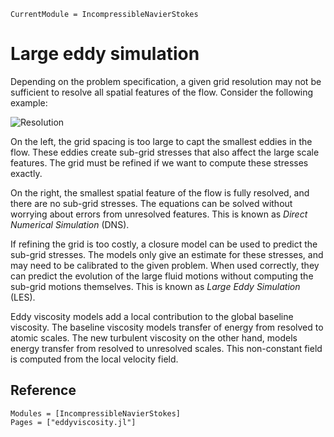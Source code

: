 ```@meta
CurrentModule = IncompressibleNavierStokes
```

# Large eddy simulation

Depending on the problem specification, a given grid resolution may not be
sufficient to resolve all spatial features of the flow. Consider the following
example:

![Resolution](../public/resolution.png)

On the left, the grid spacing is too large to capt the smallest eddies in the
flow. These eddies create sub-grid stresses that also affect the large scale
features. The grid must be refined if we want to compute these stresses
exactly.

On the right, the smallest spatial feature of the flow is fully resolved, and
there are no sub-grid stresses. The equations can be solved without worrying
about errors from unresolved features. This is known as *Direct Numerical
Simulation* (DNS).

If refining the grid is too costly, a closure model can be used to predict the
sub-grid stresses. The models only give an estimate for these stresses, and may
need to be calibrated to the given problem. When used correctly, they can
predict the evolution of the large fluid motions without computing the sub-grid
motions themselves. This is known as *Large Eddy Simulation* (LES).

Eddy viscosity models add a local contribution to the global baseline
viscosity. The baseline viscosity models transfer of energy from resolved to
atomic scales. The new turbulent viscosity on the other hand, models energy
transfer from resolved to unresolved scales. This non-constant field is
computed from the local velocity field.

## Reference

```@autodocs
Modules = [IncompressibleNavierStokes]
Pages = ["eddyviscosity.jl"]
```
